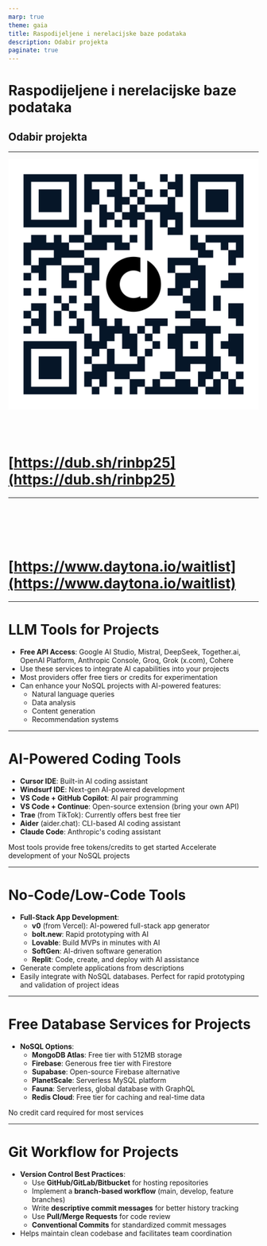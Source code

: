 ```yaml
---
marp: true
theme: gaia
title: Raspodijeljene i nerelacijske baze podataka
description: Odabir projekta
paginate: true
---
```


# Raspodijeljene i nerelacijske baze podataka
## Odabir projekta

---
<!-- _class: center -->
<!-- _backgroundImage: linear-gradient(to bottom, #FFFDE7, #FFC107) -->

![bg right:35% width:400px](assets/rinbp25-qrcode.png)

<br>
<br>

# [https://dub.sh/rinbp25](https://dub.sh/rinbp25)

---
<!-- _class: center -->
<!-- _backgroundImage: linear-gradient(to bottom, #FFFDE7, #FFC107) -->

<br>
<br>
<br>
<br>

# [https://www.daytona.io/waitlist](https://www.daytona.io/waitlist)

---
<!-- _class: center -->
<!-- _backgroundImage: linear-gradient(to bottom, #E3F2FD, #2196F3) -->

# LLM Tools for Projects

- **Free API Access**: Google AI Studio, Mistral, DeepSeek, Together.ai, OpenAI Platform, Anthropic Console, Groq, Grok (x.com), Cohere
- Use these services to integrate AI capabilities into your projects
- Most providers offer free tiers or credits for experimentation
- Can enhance your NoSQL projects with AI-powered features:
  - Natural language queries
  - Data analysis
  - Content generation
  - Recommendation systems

---
<!-- _class: center -->
<!-- _backgroundImage: linear-gradient(to bottom, #E8F5E9, #4CAF50) -->

# AI-Powered Coding Tools

- **Cursor IDE**: Built-in AI coding assistant
- **Windsurf IDE**: Next-gen AI-powered development
- **VS Code + GitHub Copilot**: AI pair programming
- **VS Code + Continue**: Open-source extension (bring your own API)
- **Trae** (from TikTok): Currently offers best free tier
- **Aider** (aider.chat): CLI-based AI coding assistant
- **Claude Code**: Anthropic's coding assistant

Most tools provide free tokens/credits to get started
Accelerate development of your NoSQL projects

---
<!-- _class: center -->
<!-- _backgroundImage: linear-gradient(to bottom, #F3E5F5,rgb(211, 124, 226)) -->

# No-Code/Low-Code Tools

- **Full-Stack App Development**:
  - **v0** (from Vercel): AI-powered full-stack app generator
  - **bolt.new**: Rapid prototyping with AI
  - **Lovable**: Build MVPs in minutes with AI
  - **SoftGen**: AI-driven software generation
  - **Replit**: Code, create, and deploy with AI assistance
- Generate complete applications from descriptions
- Easily integrate with NoSQL databases. Perfect for rapid prototyping and validation of project ideas

---
<!-- _class: center -->
<!-- _backgroundImage: linear-gradient(to bottom, #FFEBEE, #F44336) -->

# Free Database Services for Projects

- **NoSQL Options**:
  - **MongoDB Atlas**: Free tier with 512MB storage
  - **Firebase**: Generous free tier with Firestore
  - **Supabase**: Open-source Firebase alternative
  - **PlanetScale**: Serverless MySQL platform
  - **Fauna**: Serverless, global database with GraphQL
  - **Redis Cloud**: Free tier for caching and real-time data

No credit card required for most services

---
<!-- _class: center -->
<!-- _backgroundImage: linear-gradient(to bottom, #E0F7FA, #00BCD4) -->

# Git Workflow for Projects

- **Version Control Best Practices**:
  - Use **GitHub/GitLab/Bitbucket** for hosting repositories
  - Implement a **branch-based workflow** (main, develop, feature branches)
  - Write **descriptive commit messages** for better history tracking
  - Use **Pull/Merge Requests** for code review
  - **Conventional Commits** for standardized commit messages
- Helps maintain clean codebase and facilitates team coordination
